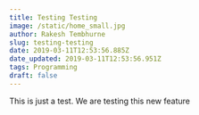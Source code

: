 ```yaml
---
title: Testing Testing
image: /static/home_small.jpg
author: Rakesh Tembhurne
slug: testing-testing
date: 2019-03-11T12:53:56.885Z
date_updated: 2019-03-11T12:53:56.951Z
tags: Programming
draft: false
---
```

This is just a test. We are testing this new feature
